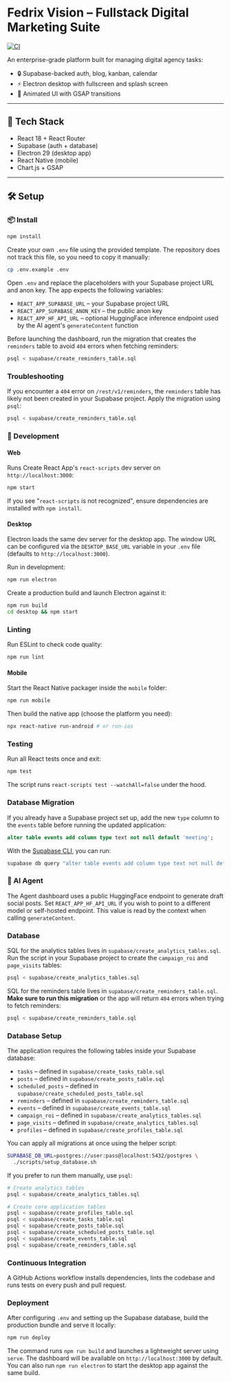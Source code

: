 # Fedrix Vision – Fullstack Digital Marketing Suite
[![CI](https://github.com/your-org/fedrix-vision/actions/workflows/ci.yml/badge.svg)](https://github.com/your-org/fedrix-vision/actions/workflows/ci.yml)

An enterprise-grade platform built for managing digital agency tasks:
- 🔒 Supabase-backed auth, blog, kanban, calendar
- ⚡ Electron desktop with fullscreen and splash screen
- 🌌 Animated UI with GSAP transitions

---

## 🚀 Tech Stack

- React 18 + React Router
- Supabase (auth + database)
- Electron 29 (desktop app)
- React Native (mobile)
- Chart.js + GSAP

---

## 🛠 Setup

### 📦 Install
```bash
npm install
```

Create your own `.env` file using the provided template. The repository does not
track this file, so you need to copy it manually:
```bash
cp .env.example .env
```
Open `.env` and replace the placeholders with your Supabase project URL and anon
key. The app expects the following variables:
- `REACT_APP_SUPABASE_URL` – your Supabase project URL
- `REACT_APP_SUPABASE_ANON_KEY` – the public anon key
- `REACT_APP_HF_API_URL` – optional HuggingFace inference endpoint used by the AI agent's `generateContent` function

Before launching the dashboard, run the migration that creates the `reminders` table to avoid `404` errors when fetching reminders:

```bash
psql < supabase/create_reminders_table.sql
```

### Troubleshooting

If you encounter a `404` error on `/rest/v1/reminders`, the `reminders` table
has likely not been created in your Supabase project. Apply the migration using
`psql`:

```bash
psql < supabase/create_reminders_table.sql
```

### 🚀 Development

#### Web
Runs Create React App's `react-scripts` dev server on `http://localhost:3000`:
```bash
npm start
```
If you see "`react-scripts` is not recognized", ensure dependencies are installed with `npm install`.

#### Desktop
Electron loads the same dev server for the desktop app. The window URL can be
configured via the `DESKTOP_BASE_URL` variable in your `.env` file (defaults to
`http://localhost:3000`).

Run in development:
```bash
npm run electron
```

Create a production build and launch Electron against it:
```bash
npm run build
cd desktop && npm start
```


### Linting
Run ESLint to check code quality:

```bash
npm run lint
```


#### Mobile
Start the React Native packager inside the `mobile` folder:
```bash
npm run mobile
```
Then build the native app (choose the platform you need):
```bash
npx react-native run-android # or run-ios
```

### Testing
Run all React tests once and exit:

```bash
npm test
```
The script runs `react-scripts test --watchAll=false` under the hood.

### Database Migration
If you already have a Supabase project set up, add the new `type` column to the
`events` table before running the updated application:

```sql
alter table events add column type text not null default 'meeting';
```

With the [Supabase CLI](https://supabase.com/docs/guides/cli), you can run:

```bash
supabase db query "alter table events add column type text not null default 'meeting';"
```

### 🤖 AI Agent
The Agent dashboard uses a public HuggingFace endpoint to generate draft social posts.
Set `REACT_APP_HF_API_URL` if you wish to point to a different model or self-hosted endpoint. This value is read by the context when calling `generateContent`.

### Database
SQL for the analytics tables lives in `supabase/create_analytics_tables.sql`. Run the script in your Supabase project to create the `campaign_roi` and `page_visits` tables:

```bash
psql < supabase/create_analytics_tables.sql
```

SQL for the reminders table lives in `supabase/create_reminders_table.sql`. **Make sure to run this migration** or the app will return `404` errors when trying to fetch reminders:

```bash
psql < supabase/create_reminders_table.sql
```


### Database Setup
The application requires the following tables inside your Supabase database:

- `tasks` – defined in `supabase/create_tasks_table.sql`
- `posts` – defined in `supabase/create_posts_table.sql`
- `scheduled_posts` – defined in `supabase/create_scheduled_posts_table.sql`
- `reminders` – defined in `supabase/create_reminders_table.sql`
- `events` – defined in `supabase/create_events_table.sql`
- `campaign_roi` – defined in `supabase/create_analytics_tables.sql`
- `page_visits` – defined in `supabase/create_analytics_tables.sql`
- `profiles` – defined in `supabase/create_profiles_table.sql`

You can apply all migrations at once using the helper script:

```bash
SUPABASE_DB_URL=postgres://user:pass@localhost:5432/postgres \
  ./scripts/setup_database.sh
```

If you prefer to run them manually, use `psql`:

```bash
# Create analytics tables
psql < supabase/create_analytics_tables.sql

# Create core application tables
psql < supabase/create_profiles_table.sql
psql < supabase/create_tasks_table.sql
psql < supabase/create_posts_table.sql
psql < supabase/create_scheduled_posts_table.sql
psql < supabase/create_events_table.sql
psql < supabase/create_reminders_table.sql
```



### Continuous Integration

A GitHub Actions workflow installs dependencies, lints the codebase and runs tests on every push and pull request.

### Deployment

After configuring `.env` and setting up the Supabase database, build the production bundle and serve it locally:

```bash
npm run deploy
```

The command runs `npm run build` and launches a lightweight server using `serve`. The dashboard will be available on `http://localhost:3000` by default. You can also run `npm run electron` to start the desktop app against the same build.


